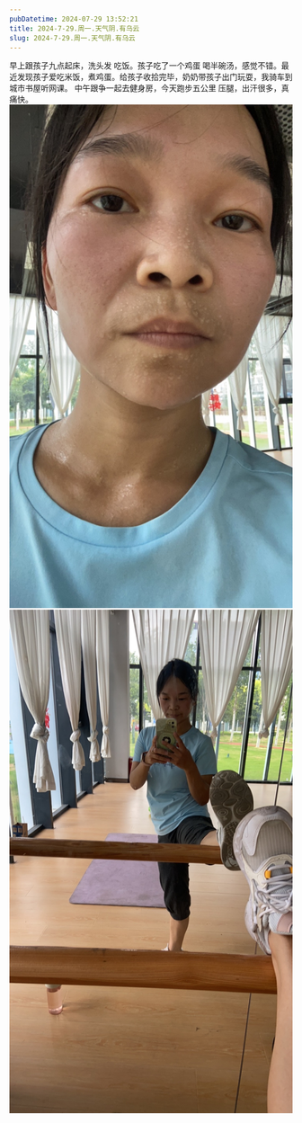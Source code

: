 ```yaml
---
pubDatetime: 2024-07-29 13:52:21
title: 2024-7-29.周一.天气阴.有乌云
slug: 2024-7-29.周一.天气阴.有乌云
---
```


早上跟孩子九点起床，洗头发 吃饭。孩子吃了一个鸡蛋 喝半碗汤，感觉不错。最近发现孩子爱吃米饭，煮鸡蛋。给孩子收拾完毕，奶奶带孩子出门玩耍，我骑车到城市书屋听网课。
中午跟争一起去健身房，今天跑步五公里 压腿，出汗很多，真痛快。![image](../../../public/img/note/2024-07-29-bdc5d37d-f440-4ca2-825f-d3b413136820.jpg)![image](../../../public/img/note/2024-07-29-5813d16b-780e-4bc1-8734-a436e9f9db13.jpg)
